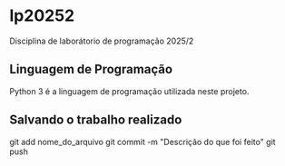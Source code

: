 # lp20252
Disciplina de laborátorio de programação 2025/2

## Linguagem de Programação
Python 3 é a linguagem de programação utilizada neste projeto.

## Salvando o trabalho realizado
git add nome_do_arquivo
git commit -m "Descrição do que foi feito"
git push
